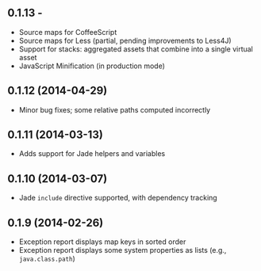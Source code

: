 ## 0.1.13 -

* Source maps for CoffeeScript
* Source maps for Less (partial, pending improvements to Less4J)
* Support for stacks: aggregated assets that combine into a single virtual asset
* JavaScript Minification (in production mode)
 
## 0.1.12 (2014-04-29)

* Minor bug fixes; some relative paths computed incorrectly

## 0.1.11 (2014-03-13)

* Adds support for Jade helpers and variables

## 0.1.10 (2014-03-07)

* Jade `include` directive supported, with dependency tracking

## 0.1.9 (2014-02-26)

* Exception report displays map keys in sorted order
* Exception report displays some system properties as lists (e.g., `java.class.path`)